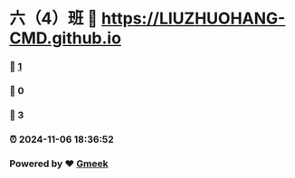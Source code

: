 # 六（4）班 :link: https://LIUZHUOHANG-CMD.github.io 
### :page_facing_up: [1](https://LIUZHUOHANG-CMD.github.io/tag.html) 
### :speech_balloon: 0 
### :hibiscus: 3 
### :alarm_clock: 2024-11-06 18:36:52 
### Powered by :heart: [Gmeek](https://github.com/Meekdai/Gmeek)
